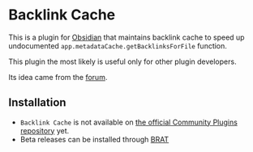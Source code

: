 # Backlink Cache

This is a plugin for [Obsidian](https://obsidian.md/) that maintains backlink cache to speed up undocumented `app.metadataCache.getBacklinksForFile` function.

This plugin the most likely is useful only for other plugin developers.

Its idea came from the [forum](https://forum.obsidian.md/t/store-backlinks-in-metadatacache/67000).

## Installation

- `Backlink Cache` is not available on [the official Community Plugins repository](https://obsidian.md/plugins) yet.
- Beta releases can be installed through [BRAT](https://github.com/TfTHacker/obsidian42-brat)
